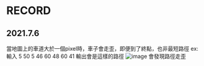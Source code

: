 # RECORD
## 2021.7.6
當地圖上的車道大於一個pixel時，車子會走歪，即便到了終點，也非最短路徑
ex:輸入
5
50
5
46
60
48
60
41
輸出會是這樣的路徑
![image](https://user-images.githubusercontent.com/38370262/124549787-3f97b400-de62-11eb-8bf9-16052af743ce.png)
會發現路徑走歪

